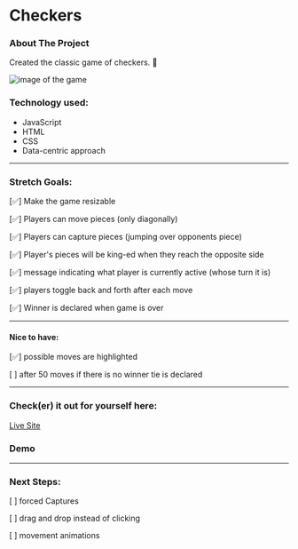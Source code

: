 # Checkers

### About The Project

Created the classic game of checkers. 🏁

![image of the game](https://i.imgur.com/fLcjgnR.png)

### Technology used:

- JavaScript
- HTML
- CSS
- Data-centric approach

---

### Stretch Goals:

[✅] Make the game resizable

[✅] Players can move pieces (only diagonally)

[✅] Players can capture pieces (jumping over opponents piece)

[✅] Player's pieces will be king-ed when they reach the opposite side

[✅] message indicating what player is currently active (whose turn it is)

[✅] players toggle back and forth after each move

[✅] Winner is declared when game is over

---

#### Nice to have:

[✅] possible moves are highlighted

[ ] after 50 moves if there is no winner tie is declared

---

### Check(er) it out for yourself here:

[Live Site](https://cami-c-checkers.netlify.app/)

### Demo

---

### Next Steps:

[ ] forced Captures

[ ] drag and drop instead of clicking

[ ] movement animations
